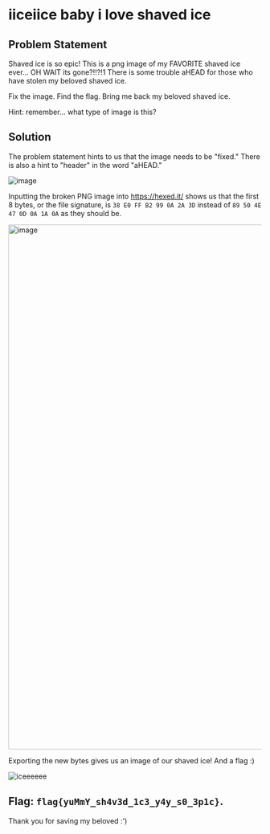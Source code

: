 # iiceiice baby i love shaved ice
## Problem Statement

Shaved ice is so epic! This is a png image of my FAVORITE shaved ice ever... OH WAIT its gone?!!?!1 There is some trouble aHEAD for those who have stolen my beloved shaved ice.

Fix the image. Find the flag. Bring me back my beloved shaved ice.

Hint: remember... what type of image is this?

## Solution
The problem statement hints to us that the image needs to be "fixed." There is also a hint to "header" in the word "aHEAD." 

![image](https://user-images.githubusercontent.com/100059668/176829443-44fff674-ed5c-4673-ae53-cb8092d6bc08.png)

Inputting the broken PNG image into https://hexed.it/ shows us that the first 8 bytes, or the file signature, is ``38 E0 FF B2 99 0A 2A 3D`` instead of ``89 50 4E 47 0D 0A 1A 0A`` as they should be.

<img width="1045" alt="image" src="https://user-images.githubusercontent.com/100059668/176829646-5e9082ec-d4da-411e-8bff-4687386cafcb.png">

Exporting the new bytes gives us an image of our shaved ice! And a flag :)

![iceeeeee](https://user-images.githubusercontent.com/100059668/176829731-10aac44f-ca4c-471d-b28d-9ff0a665daa8.png)

## Flag: ``flag{yuMmY_sh4v3d_1c3_y4y_s0_3p1c}``. 

Thank you for saving my beloved :')
